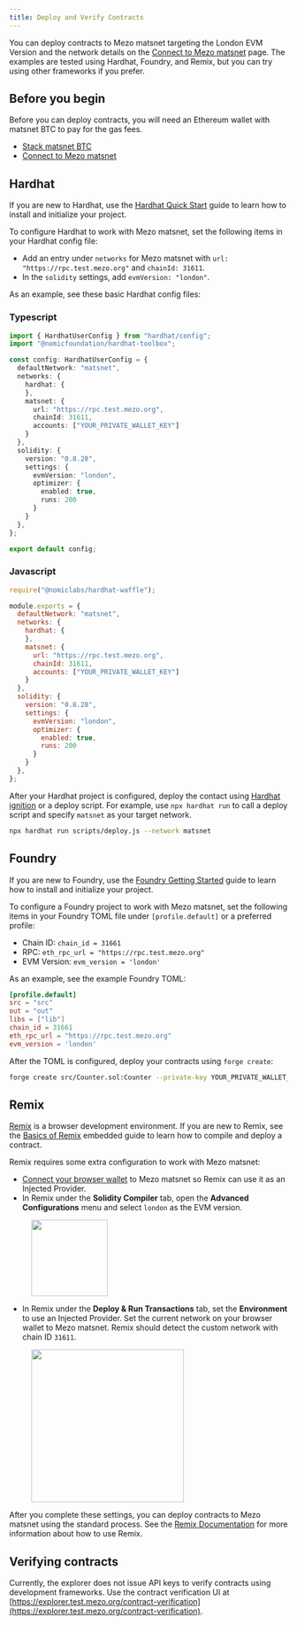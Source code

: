 ```yaml
---
title: Deploy and Verify Contracts
---
```


You can deploy contracts to Mezo matsnet targeting the London EVM Version and the network details on the [Connect to Mezo matsnet](connect-to-mezo-matsnet.md) page. The examples are tested using Hardhat, Foundry, and Remix, but you can try using other frameworks if you prefer.

## Before you begin

Before you can deploy contracts, you will need an Ethereum wallet with matsnet BTC to pay for the gas fees.

* [Stack matsnet BTC](stack-matsnet-btc.md)
* [Connect to Mezo matsnet](stack-matsnet-btc.md)

## Hardhat

If you are new to Hardhat, use the [Hardhat Quick Start](https://hardhat.org/hardhat-runner/docs/getting-started#quick-start) guide to learn how to install and initialize your project.

To configure Hardhat to work with Mezo matsnet, set the following items in your Hardhat config file:

* Add an entry under `networks` for Mezo matsnet with `url: "https://rpc.test.mezo.org"` and `chainId: 31611`.
* In the `solidity` settings, add `evmVersion: "london"`.

As an example, see these basic Hardhat config files:

### Typescript

```typescript
import { HardhatUserConfig } from "hardhat/config";
import "@nomicfoundation/hardhat-toolbox";

const config: HardhatUserConfig = {
  defaultNetwork: "matsnet",
  networks: {
    hardhat: {
    },
    matsnet: {
      url: "https://rpc.test.mezo.org",
      chainId: 31611,
      accounts: ["YOUR_PRIVATE_WALLET_KEY"]
    }
  },
  solidity: {
    version: "0.8.28",
    settings: {
      evmVersion: "london",
      optimizer: {
        enabled: true,
        runs: 200
      }
    }
  },
};

export default config;
```

### Javascript

```javascript
require("@nomiclabs/hardhat-waffle");

module.exports = {
  defaultNetwork: "matsnet",
  networks: {
    hardhat: {
    },
    matsnet: {
      url: "https://rpc.test.mezo.org",
      chainId: 31611,
      accounts: ["YOUR_PRIVATE_WALLET_KEY"]
    }
  },
  solidity: {
    version: "0.8.28",
    settings: {
      evmVersion: "london",
      optimizer: {
        enabled: true,
        runs: 200
      }
    }
  },
};
```

After your Hardhat project is configured, deploy the contact using [Hardhat ignition](https://hardhat.org/hardhat-runner/docs/guides/deploying) or a deploy script. For example, use `npx hardhat run` to call a deploy script and specify `matsnet` as your target network.

```sh
npx hardhat run scripts/deploy.js --network matsnet
```

## Foundry

If you are new to Foundry, use the [Foundry Getting Started](https://book.getfoundry.sh/getting-started/installation) guide to learn how to install and initialize your project.

To configure a Foundry project to work with Mezo matsnet, set the following items in your Foundry TOML file under `[profile.default]` or a preferred profile:

* Chain ID: `chain_id = 31661`
* RPC: `eth_rpc_url = "https://rpc.test.mezo.org"`
* EVM Version: `evm_version = 'london'`

As an example, see the example Foundry TOML:

```toml
[profile.default]
src = "src"
out = "out"
libs = ["lib"]
chain_id = 31661
eth_rpc_url = "https://rpc.test.mezo.org"
evm_version = 'london'
```

After the TOML is configured, deploy your contracts using `forge create`:

```sh
forge create src/Counter.sol:Counter --private-key YOUR_PRIVATE_WALLET_KEY
```

## Remix

[Remix](https://remix.ethereum.org/) is a browser development environment. If you are new to Remix, see the [Basics of Remix](https://remix.ethereum.org/?#activate=udapp,solidity,LearnEth) embedded guide to learn how to compile and deploy a contract.

Remix requires some extra configuration to work with Mezo matsnet:

* [Connect your browser wallet](connect-to-mezo-matsnet.md) to Mezo matsnet so Remix can use it as an Injected Provider.
* In Remix under the **Solidity Compiler** tab, open the **Advanced Configurations** menu and select `london` as the EVM version.

<figure><img src="/gitbook/Screenshot from 2024-11-19 01-37-06.png" alt="" width="138"><figcaption></figcaption></figure>

* In Remix under the **Deploy & Run Transactions** tab, set the **Environment** to use an Injected Provider. Set the current network on your browser wallet to Mezo matsnet. Remix should detect the custom network with chain ID `31611`.

<figure><img src="/gitbook/Screenshot from 2024-11-19 01-20-40.png" alt="" width="276"><figcaption></figcaption></figure>

After you complete these settings, you can deploy contracts to Mezo matsnet using the standard process. See the [Remix Documentation](https://remix-ide.readthedocs.io/en/latest/) for more information about how to use Remix.

## Verifying contracts

Currently, the explorer does not issue API keys to verify contracts using development frameworks. Use the contract verification UI at [https://explorer.test.mezo.org/contract-verification](https://explorer.test.mezo.org/contract-verification).

